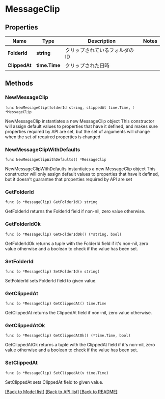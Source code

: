 # MessageClip

## Properties

Name | Type | Description | Notes
------------ | ------------- | ------------- | -------------
**FolderId** | **string** | クリップされているフォルダのID | 
**ClippedAt** | **time.Time** | クリップされた日時 | 

## Methods

### NewMessageClip

`func NewMessageClip(folderId string, clippedAt time.Time, ) *MessageClip`

NewMessageClip instantiates a new MessageClip object
This constructor will assign default values to properties that have it defined,
and makes sure properties required by API are set, but the set of arguments
will change when the set of required properties is changed

### NewMessageClipWithDefaults

`func NewMessageClipWithDefaults() *MessageClip`

NewMessageClipWithDefaults instantiates a new MessageClip object
This constructor will only assign default values to properties that have it defined,
but it doesn't guarantee that properties required by API are set

### GetFolderId

`func (o *MessageClip) GetFolderId() string`

GetFolderId returns the FolderId field if non-nil, zero value otherwise.

### GetFolderIdOk

`func (o *MessageClip) GetFolderIdOk() (*string, bool)`

GetFolderIdOk returns a tuple with the FolderId field if it's non-nil, zero value otherwise
and a boolean to check if the value has been set.

### SetFolderId

`func (o *MessageClip) SetFolderId(v string)`

SetFolderId sets FolderId field to given value.


### GetClippedAt

`func (o *MessageClip) GetClippedAt() time.Time`

GetClippedAt returns the ClippedAt field if non-nil, zero value otherwise.

### GetClippedAtOk

`func (o *MessageClip) GetClippedAtOk() (*time.Time, bool)`

GetClippedAtOk returns a tuple with the ClippedAt field if it's non-nil, zero value otherwise
and a boolean to check if the value has been set.

### SetClippedAt

`func (o *MessageClip) SetClippedAt(v time.Time)`

SetClippedAt sets ClippedAt field to given value.



[[Back to Model list]](../README.md#documentation-for-models) [[Back to API list]](../README.md#documentation-for-api-endpoints) [[Back to README]](../README.md)


